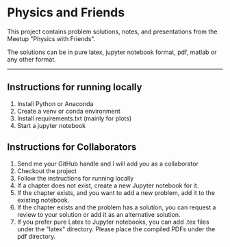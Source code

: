 # Physics and Friends

This project contains problem solutions, notes, and presentations from the Meetup 
"Physics with Friends".

The solutions can be in pure latex, jupyter notebook format, pdf, matlab 
or any other format.

---

## Instructions for running locally

1. Install Python or Anaconda
2. Create a venv or conda environment
3. Install requirements.txt (mainly for plots)
4. Start a jupyter notebook 

## Instructions for Collaborators

1. Send me your GitHub handle and I will add you as a collaborator
2. Checkout the project
3. Follow the instructions for running locally
4. If a chapter does not exist, create a new Jupyter notebook for it. 
5. If the chapter exists, and you want to add a new problem, add it to the existing notebook.
6. If the chapter exists and the problem has a solution, you can request a review to your solution or add it as an alternative solution.
7. If you prefer pure Latex to Jupyter notebooks, you can add .tex files under the "latex" directory. Please place the compiled PDFs under the pdf directory.

